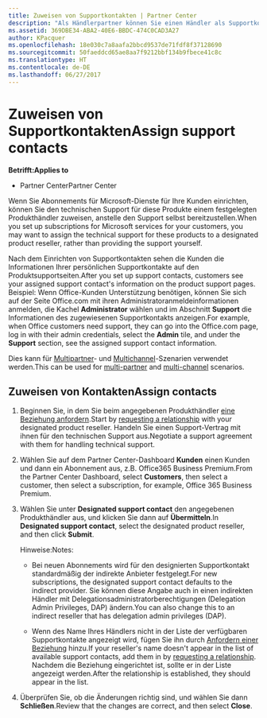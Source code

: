 ```yaml
---
title: Zuweisen von Supportkontakten | Partner Center
description: "Als Händlerpartner können Sie einen Händler als Supportkontakt bestimmen."
ms.assetid: 369DBE34-ABA2-40E6-BBDC-474C0CAD3A27
author: KPacquer
ms.openlocfilehash: 18e030c7a8aafa2bbcd9537de71fdf8f37128690
ms.sourcegitcommit: 50faeddcd65ae8aa7f9212bbf134b9fbece41c8c
ms.translationtype: HT
ms.contentlocale: de-DE
ms.lasthandoff: 06/27/2017
---
```

# <a name="assign-support-contacts"></a><span data-ttu-id="da8e3-103">Zuweisen von Supportkontakten</span><span class="sxs-lookup"><span data-stu-id="da8e3-103">Assign support contacts</span></span>

**<span data-ttu-id="da8e3-104">Betrifft:</span><span class="sxs-lookup"><span data-stu-id="da8e3-104">Applies to</span></span>**

-  <span data-ttu-id="da8e3-105">Partner Center</span><span class="sxs-lookup"><span data-stu-id="da8e3-105">Partner Center</span></span>

<span data-ttu-id="da8e3-106">Wenn Sie Abonnements für Microsoft-Dienste für Ihre Kunden einrichten, können Sie den technischen Support für diese Produkte einem festgelegten Produkthändler zuweisen, anstelle den Support selbst bereitzustellen.</span><span class="sxs-lookup"><span data-stu-id="da8e3-106">When you set up subscriptions for Microsoft services for your customers, you may want to assign the technical support for these products to a designated product reseller, rather than providing the support yourself.</span></span>

<span data-ttu-id="da8e3-107">Nach dem Einrichten von Supportkontakten sehen die Kunden die Informationen Ihrer persönlichen Supportkontakte auf den Produktsupportseiten.</span><span class="sxs-lookup"><span data-stu-id="da8e3-107">After you set up support contacts, customers see your assigned support contact's information on the product support pages.</span></span> <span data-ttu-id="da8e3-108">Beispiel: Wenn Office-Kunden Unterstützung benötigen, können Sie sich auf der Seite Office.com mit ihren Administratoranmeldeinformationen anmelden, die Kachel **Administrator** wählen und im Abschnitt **Support** die Informationen des zugewiesenen Supportkontakts anzeigen.</span><span class="sxs-lookup"><span data-stu-id="da8e3-108">For example, when Office customers need support, they can go into the Office.com page, log in with their admin credentials, select the **Admin** tile, and under the **Support** section, see the assigned support contact information.</span></span>

<span data-ttu-id="da8e3-109">Dies kann für [Multipartner](multipartner.md)- und [Multichannel](multichannel.md)-Szenarien verwendet werden.</span><span class="sxs-lookup"><span data-stu-id="da8e3-109">This can be used for [multi-partner](multipartner.md) and [multi-channel](multichannel.md) scenarios.</span></span> 

<a href="" id="assigncontacts"></a>
## <a name="assign-contacts"></a><span data-ttu-id="da8e3-110">Zuweisen von Kontakten</span><span class="sxs-lookup"><span data-stu-id="da8e3-110">Assign contacts</span></span>

1.  <span data-ttu-id="da8e3-111">Beginnen Sie, in dem Sie beim angegebenen Produkthändler [eine Beziehung anfordern](request-a-relationship-with-a-customer.md).</span><span class="sxs-lookup"><span data-stu-id="da8e3-111">Start by [requesting a relationship](request-a-relationship-with-a-customer.md) with your designated product reseller.</span></span> <span data-ttu-id="da8e3-112">Handeln Sie einen Support-Vertrag mit ihnen für den technischen Support aus.</span><span class="sxs-lookup"><span data-stu-id="da8e3-112">Negotiate a support agreement with them for handling technical support.</span></span>

2.  <span data-ttu-id="da8e3-113">Wählen Sie auf dem Partner Center-Dashboard **Kunden** einen Kunden und dann ein Abonnement aus, z.B. Office365 Business Premium.</span><span class="sxs-lookup"><span data-stu-id="da8e3-113">From the Partner Center Dashboard, select **Customers**, then select a customer, then select a subscription, for example, Office 365 Business Premium.</span></span>

3.  <span data-ttu-id="da8e3-114">Wählen Sie unter **Designated support contact** den angegebenen Produkthändler aus, und klicken Sie dann auf **Übermitteln**.</span><span class="sxs-lookup"><span data-stu-id="da8e3-114">In  **Designated support contact**, select the designated product reseller, and then click **Submit**.</span></span> 

    <span data-ttu-id="da8e3-115">Hinweise:</span><span class="sxs-lookup"><span data-stu-id="da8e3-115">Notes:</span></span> 
    
    *  <span data-ttu-id="da8e3-116">Bei neuen Abonnements wird für den designierten Supportkontakt standardmäßig der indirekte Anbieter festgelegt.</span><span class="sxs-lookup"><span data-stu-id="da8e3-116">For new subscriptions, the designated support contact defaults to the indirect provider.</span></span> <span data-ttu-id="da8e3-117">Sie können diese Angabe auch in einen indirekten Händler mit Delegationsadministratorberechtigungen (Delegation Admin Privileges, DAP) ändern.</span><span class="sxs-lookup"><span data-stu-id="da8e3-117">You can also change this to an indirect reseller that has delegation admin privileges (DAP).</span></span>
    
    *  <span data-ttu-id="da8e3-118">Wenn des Name Ihres Händlers nicht in der Liste der verfügbaren Supportkontakte angezeigt wird, fügen Sie ihn durch [Anfordern einer Beziehung](request-a-relationship-with-a-customer.md) hinzu.</span><span class="sxs-lookup"><span data-stu-id="da8e3-118">If your reseller's name doesn't appear in the list of available support contacts, add them in by [requesting a relationship](request-a-relationship-with-a-customer.md).</span></span> <span data-ttu-id="da8e3-119">Nachdem die Beziehung eingerichtet ist, sollte er in der Liste angezeigt werden.</span><span class="sxs-lookup"><span data-stu-id="da8e3-119">After the relationship is established, they should appear in the list.</span></span>  

4.  <span data-ttu-id="da8e3-120">Überprüfen Sie, ob die Änderungen richtig sind, und wählen Sie dann **Schließen**.</span><span class="sxs-lookup"><span data-stu-id="da8e3-120">Review that the changes are correct, and then select **Close**.</span></span>